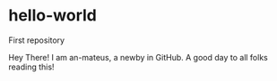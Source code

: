 # hello-world
First repository

Hey There!
I am an-mateus, a newby in GitHub. A good day to all folks reading this!
